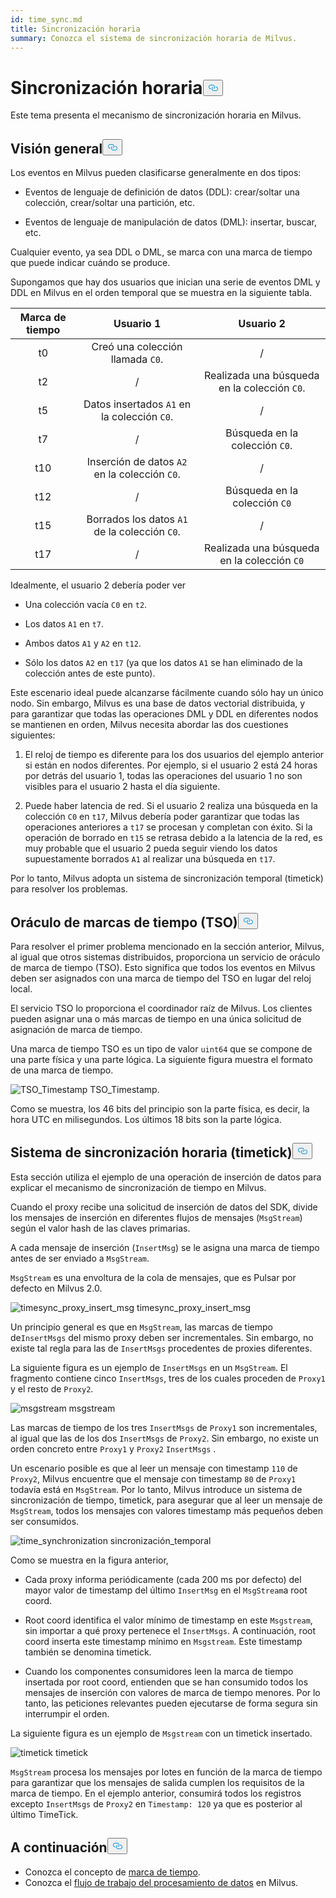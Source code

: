 ```yaml
---
id: time_sync.md
title: Sincronización horaria
summary: Conozca el sistema de sincronización horaria de Milvus.
---
```

<h1 id="Time-Synchronization" class="common-anchor-header">Sincronización horaria<button data-href="#Time-Synchronization" class="anchor-icon" translate="no">
      <svg translate="no"
        aria-hidden="true"
        focusable="false"
        height="20"
        version="1.1"
        viewBox="0 0 16 16"
        width="16"
      >
        <path
          fill="#0092E4"
          fill-rule="evenodd"
          d="M4 9h1v1H4c-1.5 0-3-1.69-3-3.5S2.55 3 4 3h4c1.45 0 3 1.69 3 3.5 0 1.41-.91 2.72-2 3.25V8.59c.58-.45 1-1.27 1-2.09C10 5.22 8.98 4 8 4H4c-.98 0-2 1.22-2 2.5S3 9 4 9zm9-3h-1v1h1c1 0 2 1.22 2 2.5S13.98 12 13 12H9c-.98 0-2-1.22-2-2.5 0-.83.42-1.64 1-2.09V6.25c-1.09.53-2 1.84-2 3.25C6 11.31 7.55 13 9 13h4c1.45 0 3-1.69 3-3.5S14.5 6 13 6z"
        ></path>
      </svg>
    </button></h1><p>Este tema presenta el mecanismo de sincronización horaria en Milvus.</p>
<h2 id="Overview" class="common-anchor-header">Visión general<button data-href="#Overview" class="anchor-icon" translate="no">
      <svg translate="no"
        aria-hidden="true"
        focusable="false"
        height="20"
        version="1.1"
        viewBox="0 0 16 16"
        width="16"
      >
        <path
          fill="#0092E4"
          fill-rule="evenodd"
          d="M4 9h1v1H4c-1.5 0-3-1.69-3-3.5S2.55 3 4 3h4c1.45 0 3 1.69 3 3.5 0 1.41-.91 2.72-2 3.25V8.59c.58-.45 1-1.27 1-2.09C10 5.22 8.98 4 8 4H4c-.98 0-2 1.22-2 2.5S3 9 4 9zm9-3h-1v1h1c1 0 2 1.22 2 2.5S13.98 12 13 12H9c-.98 0-2-1.22-2-2.5 0-.83.42-1.64 1-2.09V6.25c-1.09.53-2 1.84-2 3.25C6 11.31 7.55 13 9 13h4c1.45 0 3-1.69 3-3.5S14.5 6 13 6z"
        ></path>
      </svg>
    </button></h2><p>Los eventos en Milvus pueden clasificarse generalmente en dos tipos:</p>
<ul>
<li><p>Eventos de lenguaje de definición de datos (DDL): crear/soltar una colección, crear/soltar una partición, etc.</p></li>
<li><p>Eventos de lenguaje de manipulación de datos (DML): insertar, buscar, etc.</p></li>
</ul>
<p>Cualquier evento, ya sea DDL o DML, se marca con una marca de tiempo que puede indicar cuándo se produce.</p>
<p>Supongamos que hay dos usuarios que inician una serie de eventos DML y DDL en Milvus en el orden temporal que se muestra en la siguiente tabla.</p>
<table>
<thead>
<tr><th style="text-align:center">Marca de tiempo</th><th style="text-align:center">Usuario 1</th><th style="text-align:center">Usuario 2</th></tr>
</thead>
<tbody>
<tr><td style="text-align:center">t0</td><td style="text-align:center">Creó una colección llamada <code translate="no">C0</code>.</td><td style="text-align:center">/</td></tr>
<tr><td style="text-align:center">t2</td><td style="text-align:center">/</td><td style="text-align:center">Realizada una búsqueda en la colección <code translate="no">C0</code>.</td></tr>
<tr><td style="text-align:center">t5</td><td style="text-align:center">Datos insertados <code translate="no">A1</code> en la colección <code translate="no">C0</code>.</td><td style="text-align:center">/</td></tr>
<tr><td style="text-align:center">t7</td><td style="text-align:center">/</td><td style="text-align:center">Búsqueda en la colección <code translate="no">C0</code>.</td></tr>
<tr><td style="text-align:center">t10</td><td style="text-align:center">Inserción de datos <code translate="no">A2</code> en la colección <code translate="no">C0</code>.</td><td style="text-align:center">/</td></tr>
<tr><td style="text-align:center">t12</td><td style="text-align:center">/</td><td style="text-align:center">Búsqueda en la colección <code translate="no">C0</code></td></tr>
<tr><td style="text-align:center">t15</td><td style="text-align:center">Borrados los datos <code translate="no">A1</code> de la colección <code translate="no">C0</code>.</td><td style="text-align:center">/</td></tr>
<tr><td style="text-align:center">t17</td><td style="text-align:center">/</td><td style="text-align:center">Realizada una búsqueda en la colección <code translate="no">C0</code></td></tr>
</tbody>
</table>
<p>Idealmente, el usuario 2 debería poder ver</p>
<ul>
<li><p>Una colección vacía <code translate="no">C0</code> en <code translate="no">t2</code>.</p></li>
<li><p>Los datos <code translate="no">A1</code> en <code translate="no">t7</code>.</p></li>
<li><p>Ambos datos <code translate="no">A1</code> y <code translate="no">A2</code> en <code translate="no">t12</code>.</p></li>
<li><p>Sólo los datos <code translate="no">A2</code> en <code translate="no">t17</code> (ya que los datos <code translate="no">A1</code> se han eliminado de la colección antes de este punto).</p></li>
</ul>
<p>Este escenario ideal puede alcanzarse fácilmente cuando sólo hay un único nodo. Sin embargo, Milvus es una base de datos vectorial distribuida, y para garantizar que todas las operaciones DML y DDL en diferentes nodos se mantienen en orden, Milvus necesita abordar las dos cuestiones siguientes:</p>
<ol>
<li><p>El reloj de tiempo es diferente para los dos usuarios del ejemplo anterior si están en nodos diferentes. Por ejemplo, si el usuario 2 está 24 horas por detrás del usuario 1, todas las operaciones del usuario 1 no son visibles para el usuario 2 hasta el día siguiente.</p></li>
<li><p>Puede haber latencia de red. Si el usuario 2 realiza una búsqueda en la colección <code translate="no">C0</code> en <code translate="no">t17</code>, Milvus debería poder garantizar que todas las operaciones anteriores a <code translate="no">t17</code> se procesan y completan con éxito. Si la operación de borrado en <code translate="no">t15</code> se retrasa debido a la latencia de la red, es muy probable que el usuario 2 pueda seguir viendo los datos supuestamente borrados <code translate="no">A1</code> al realizar una búsqueda en <code translate="no">t17</code>.</p></li>
</ol>
<p>Por lo tanto, Milvus adopta un sistema de sincronización temporal (timetick) para resolver los problemas.</p>
<h2 id="Timestamp-oracle-TSO" class="common-anchor-header">Oráculo de marcas de tiempo (TSO)<button data-href="#Timestamp-oracle-TSO" class="anchor-icon" translate="no">
      <svg translate="no"
        aria-hidden="true"
        focusable="false"
        height="20"
        version="1.1"
        viewBox="0 0 16 16"
        width="16"
      >
        <path
          fill="#0092E4"
          fill-rule="evenodd"
          d="M4 9h1v1H4c-1.5 0-3-1.69-3-3.5S2.55 3 4 3h4c1.45 0 3 1.69 3 3.5 0 1.41-.91 2.72-2 3.25V8.59c.58-.45 1-1.27 1-2.09C10 5.22 8.98 4 8 4H4c-.98 0-2 1.22-2 2.5S3 9 4 9zm9-3h-1v1h1c1 0 2 1.22 2 2.5S13.98 12 13 12H9c-.98 0-2-1.22-2-2.5 0-.83.42-1.64 1-2.09V6.25c-1.09.53-2 1.84-2 3.25C6 11.31 7.55 13 9 13h4c1.45 0 3-1.69 3-3.5S14.5 6 13 6z"
        ></path>
      </svg>
    </button></h2><p>Para resolver el primer problema mencionado en la sección anterior, Milvus, al igual que otros sistemas distribuidos, proporciona un servicio de oráculo de marca de tiempo (TSO). Esto significa que todos los eventos en Milvus deben ser asignados con una marca de tiempo del TSO en lugar del reloj local.</p>
<p>El servicio TSO lo proporciona el coordinador raíz de Milvus. Los clientes pueden asignar una o más marcas de tiempo en una única solicitud de asignación de marca de tiempo.</p>
<p>Una marca de tiempo TSO es un tipo de valor <code translate="no">uint64</code> que se compone de una parte física y una parte lógica. La siguiente figura muestra el formato de una marca de tiempo.</p>
<p>
  
   <span class="img-wrapper"> <img translate="no" src="/docs/v2.5.x/assets/TSO_Timestamp.png" alt="TSO_Timestamp" class="doc-image" id="tso_timestamp" />
   </span> <span class="img-wrapper"> <span>TSO_Timestamp</span>. </span></p>
<p>Como se muestra, los 46 bits del principio son la parte física, es decir, la hora UTC en milisegundos. Los últimos 18 bits son la parte lógica.</p>
<h2 id="Time-synchronization-system-timetick" class="common-anchor-header">Sistema de sincronización horaria (timetick)<button data-href="#Time-synchronization-system-timetick" class="anchor-icon" translate="no">
      <svg translate="no"
        aria-hidden="true"
        focusable="false"
        height="20"
        version="1.1"
        viewBox="0 0 16 16"
        width="16"
      >
        <path
          fill="#0092E4"
          fill-rule="evenodd"
          d="M4 9h1v1H4c-1.5 0-3-1.69-3-3.5S2.55 3 4 3h4c1.45 0 3 1.69 3 3.5 0 1.41-.91 2.72-2 3.25V8.59c.58-.45 1-1.27 1-2.09C10 5.22 8.98 4 8 4H4c-.98 0-2 1.22-2 2.5S3 9 4 9zm9-3h-1v1h1c1 0 2 1.22 2 2.5S13.98 12 13 12H9c-.98 0-2-1.22-2-2.5 0-.83.42-1.64 1-2.09V6.25c-1.09.53-2 1.84-2 3.25C6 11.31 7.55 13 9 13h4c1.45 0 3-1.69 3-3.5S14.5 6 13 6z"
        ></path>
      </svg>
    </button></h2><p>Esta sección utiliza el ejemplo de una operación de inserción de datos para explicar el mecanismo de sincronización de tiempo en Milvus.</p>
<p>Cuando el proxy recibe una solicitud de inserción de datos del SDK, divide los mensajes de inserción en diferentes flujos de mensajes (<code translate="no">MsgStream</code>) según el valor hash de las claves primarias.</p>
<p>A cada mensaje de inserción (<code translate="no">InsertMsg</code>) se le asigna una marca de tiempo antes de ser enviado a <code translate="no">MsgStream</code>.</p>
<div class="alert note">
  <code translate="no">MsgStream</code> es una envoltura de la cola de mensajes, que es Pulsar por defecto en Milvus 2.0.</div>
<p>
  
   <span class="img-wrapper"> <img translate="no" src="/docs/v2.5.x/assets/timesync_proxy_insert_msg.png" alt="timesync_proxy_insert_msg" class="doc-image" id="timesync_proxy_insert_msg" />
   </span> <span class="img-wrapper"> <span>timesync_proxy_insert_msg</span> </span></p>
<p>Un principio general es que en <code translate="no">MsgStream</code>, las marcas de tiempo de<code translate="no">InsertMsgs</code> del mismo proxy deben ser incrementales. Sin embargo, no existe tal regla para las de <code translate="no">InsertMsgs</code> procedentes de proxies diferentes.</p>
<p>La siguiente figura es un ejemplo de <code translate="no">InsertMsgs</code> en un <code translate="no">MsgStream</code>. El fragmento contiene cinco <code translate="no">InsertMsgs</code>, tres de los cuales proceden de <code translate="no">Proxy1</code> y el resto de <code translate="no">Proxy2</code>.</p>
<p>
  
   <span class="img-wrapper"> <img translate="no" src="/docs/v2.5.x/assets/msgstream.png" alt="msgstream" class="doc-image" id="msgstream" />
   </span> <span class="img-wrapper"> <span>msgstream</span> </span></p>
<p>Las marcas de tiempo de los tres <code translate="no">InsertMsgs</code> de <code translate="no">Proxy1</code> son incrementales, al igual que las de los dos <code translate="no">InsertMsgs</code> de <code translate="no">Proxy2</code>. Sin embargo, no existe un orden concreto entre <code translate="no">Proxy1</code> y <code translate="no">Proxy2</code> <code translate="no">InsertMsgs</code> .</p>
<p>Un escenario posible es que al leer un mensaje con timestamp <code translate="no">110</code> de <code translate="no">Proxy2</code>, Milvus encuentre que el mensaje con timestamp <code translate="no">80</code> de <code translate="no">Proxy1</code> todavía está en <code translate="no">MsgStream</code>. Por lo tanto, Milvus introduce un sistema de sincronización de tiempo, timetick, para asegurar que al leer un mensaje de <code translate="no">MsgStream</code>, todos los mensajes con valores timestamp más pequeños deben ser consumidos.</p>
<p>
  
   <span class="img-wrapper"> <img translate="no" src="/docs/v2.5.x/assets/time_synchronization.png" alt="time_synchronization" class="doc-image" id="time_synchronization" />
   </span> <span class="img-wrapper"> <span>sincronización_temporal</span> </span></p>
<p>Como se muestra en la figura anterior,</p>
<ul>
<li><p>Cada proxy informa periódicamente (cada 200 ms por defecto) del mayor valor de timestamp del último <code translate="no">InsertMsg</code> en el <code translate="no">MsgStream</code>a root coord.</p></li>
<li><p>Root coord identifica el valor mínimo de timestamp en este <code translate="no">Msgstream</code>, sin importar a qué proxy pertenece el <code translate="no">InsertMsgs</code>. A continuación, root coord inserta este timestamp mínimo en <code translate="no">Msgstream</code>. Este timestamp también se denomina timetick.</p></li>
<li><p>Cuando los componentes consumidores leen la marca de tiempo insertada por root coord, entienden que se han consumido todos los mensajes de inserción con valores de marca de tiempo menores. Por lo tanto, las peticiones relevantes pueden ejecutarse de forma segura sin interrumpir el orden.</p></li>
</ul>
<p>La siguiente figura es un ejemplo de <code translate="no">Msgstream</code> con un timetick insertado.</p>
<p>
  
   <span class="img-wrapper"> <img translate="no" src="/docs/v2.5.x/assets/timetick.png" alt="timetick" class="doc-image" id="timetick" />
   </span> <span class="img-wrapper"> <span>timetick</span> </span></p>
<p><code translate="no">MsgStream</code> procesa los mensajes por lotes en función de la marca de tiempo para garantizar que los mensajes de salida cumplen los requisitos de la marca de tiempo. En el ejemplo anterior, consumirá todos los registros excepto <code translate="no">InsertMsgs</code> de <code translate="no">Proxy2</code> en <code translate="no">Timestamp: 120</code> ya que es posterior al último TimeTick.</p>
<h2 id="Whats-next" class="common-anchor-header">A continuación<button data-href="#Whats-next" class="anchor-icon" translate="no">
      <svg translate="no"
        aria-hidden="true"
        focusable="false"
        height="20"
        version="1.1"
        viewBox="0 0 16 16"
        width="16"
      >
        <path
          fill="#0092E4"
          fill-rule="evenodd"
          d="M4 9h1v1H4c-1.5 0-3-1.69-3-3.5S2.55 3 4 3h4c1.45 0 3 1.69 3 3.5 0 1.41-.91 2.72-2 3.25V8.59c.58-.45 1-1.27 1-2.09C10 5.22 8.98 4 8 4H4c-.98 0-2 1.22-2 2.5S3 9 4 9zm9-3h-1v1h1c1 0 2 1.22 2 2.5S13.98 12 13 12H9c-.98 0-2-1.22-2-2.5 0-.83.42-1.64 1-2.09V6.25c-1.09.53-2 1.84-2 3.25C6 11.31 7.55 13 9 13h4c1.45 0 3-1.69 3-3.5S14.5 6 13 6z"
        ></path>
      </svg>
    </button></h2><ul>
<li>Conozca el concepto de <a href="/docs/es/timestamp.md">marca de tiempo</a>.</li>
<li>Conozca el <a href="/docs/es/data_processing.md">flujo de trabajo del procesamiento de datos</a> en Milvus.</li>
</ul>
